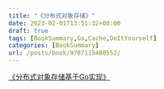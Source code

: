 ```yaml
---
title: "《分布式对象存储》"
date: 2023-02-01T13:51:32+08:00
draft: true
tags: [BookSummary,Go,Cache,DoItYourself]
categories: [BookSummary]
url: /posts/book/9787115480552/
---
```


[《分布式对象存储基于Go实现》](https://item.kongfz.com/book/31061048.html)

